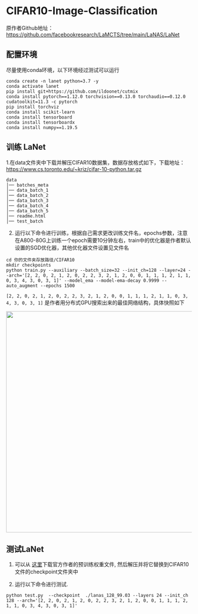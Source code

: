 # CIFAR10-Image-Classification

原作者Github地址：https://github.com/facebookresearch/LaMCTS/tree/main/LaNAS/LaNet

## 配置环境
尽量使用conda环境，以下环境经过测试可以运行
```
conda create -n lanet python=3.7 -y
conda activate lanet
pip install git+https://github.com/ildoonet/cutmix
conda install pytorch==1.12.0 torchvision==0.13.0 torchaudio==0.12.0 cudatoolkit=11.3 -c pytorch
pip install torchviz
conda install scikit-learn
conda install tensorboard
conda install tensorboardx
conda install numpy==1.19.5
```

## 训练 LaNet
1.在data文件夹中下载并解压CIFAR10数据集，数据存放格式如下，下载地址：https://www.cs.toronto.edu/~kriz/cifar-10-python.tar.gz
```
data
│── batches_meta
│── data_batch_1
│── data_batch_2
│── data_batch_3
│── data_batch_4
│── data_batch_5
│── readme.html 
│── test_batch
```

2. 运行以下命令进行训练，根据自己需求更改训练文件名，epochs参数，注意在A800-80G上训练一个epoch需要10分钟左右，train中的优化器是作者默认设置的SGD优化器，其他优化器文件设置见文件名

```
cd 你的文件夹存放路径/CIFAR10
mkdir checkpoints
python train.py --auxiliary --batch_size=32 --init_ch=128 --layer=24 --arch='[2, 2, 0, 2, 1, 2, 0, 2, 2, 3, 2, 1, 2, 0, 0, 1, 1, 1, 2, 1, 1, 0, 3, 4, 3, 0, 3, 1]' --model_ema --model-ema-decay 0.9999 --auto_augment --epochs 1500
```

```[2, 2, 0, 2, 1, 2, 0, 2, 2, 3, 2, 1, 2, 0, 0, 1, 1, 1, 2, 1, 1, 0, 3, 4, 3, 0, 3, 1]``` 是作者用分布式GPU搜索出来的最佳网络结构，具体快照如下

<p align="center">
<img src='https://github.com/linnanwang/paper-image-repo/blob/master/LaNAS/distributed_search_results.png?raw=true' width="600">
</p>

## 测试LaNet

1. 可以从 <a href="https://drive.google.com/file/d/1bZsEoG-sroVyYR4F_2ozGLA5W50CT84P/view?usp=sharing">这里</a>下载官方作者的预训练权重文件, 然后解压并将它替换到CIFAR10文件的checkpoint文件夹中

2. 运行以下命令进行测试.
```
python test.py  --checkpoint  ./lanas_128_99.03 --layers 24 --init_ch 128 --arch='[2, 2, 0, 2, 1, 2, 0, 2, 2, 3, 2, 1, 2, 0, 0, 1, 1, 1, 2, 1, 1, 0, 3, 4, 3, 0, 3, 1]'
```
